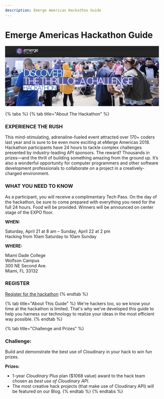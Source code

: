 ```yaml
---
description: Emerge Americas Hackathon Guide
---
```


# Emerge Americas Hackathon Guide

![](.gitbook/assets/emergeamericas2018-cover%20%281%29.png)

{% tabs %}
{% tab title="About The Hackathon" %}
### EXPERIENCE THE RUSH

This mind-stimulating, adrenaline-fueled event attracted over 170+ coders last year and is sure to be even more exciting at eMerge Americas 2018. Hackathon participants have 24 hours to tackle complex challenges presented by industry-leading API sponsors. The reward? Thousands in prizes—and the thrill of building something amazing from the ground up. It’s also a wonderful opportunity for computer programmers and other software development professionals to collaborate on a project in a creatively-charged environment.

### WHAT YOU NEED TO KNOW

As a participant, you will receive a complimentary Tech Pass. On the day of the hackathon, be sure to come prepared with everything you need for the full 24 hours. Food will be provided. Winners will be announced on center stage of the EXPO floor.

**WHEN:**

Saturday, April 21 at 8 am – Sunday, April 22 at 2 pm  
Hacking from 10am Saturday to 10am Sunday

**WHERE:**

Miami Dade College  
Wolfson Campus  
300 NE Second Ave.  
Miami, FL 33132

### REGISTER

[Register for the hackathon](https://www.eventbrite.com/e/emerge-americas-hackathon-2018-in-partnership-with-wyncode-tickets-42537305225)
{% endtab %}

{% tab title="About This Guide" %}
We're hackers too, so we know your time at the hackathon is limited. That's why we've developed this guide to help you harness our technology to realize your ideas in the most efficient way possible.
{% endtab %}

{% tab title="Challenge and Prizes" %}
### Challenge:

Build and demonstrate the best use of Cloudinary in your hack to win fun prizes.

**Prizes:**

* 1-year _Cloudinary Plus_ plan \($1068 value\) award to the hack team chosen as _best use of Cloudinary API_.
* The most creative hack projects \(that make use of Cloudinary API\) will be featured on our Blog.
{% endtab %}
{% endtabs %}



